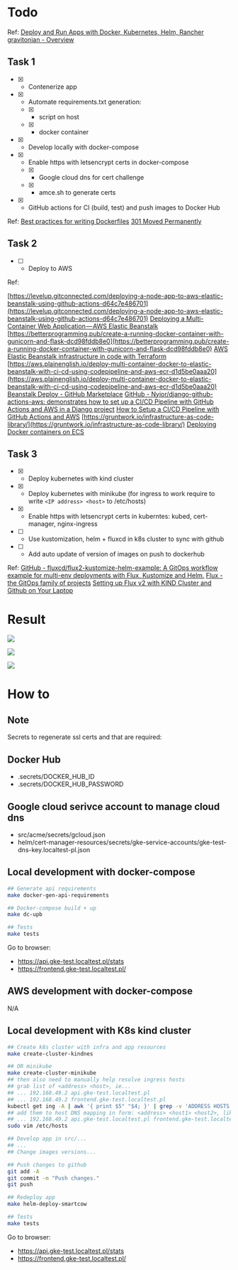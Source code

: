 
# Todo

Ref:
[Deploy and Run Apps with Docker, Kubernetes, Helm, Rancher](https://www.udemy.com/course/deploy-and-run-apps-with-docker-kubernetes-helm-rancher/learn/lecture/14348750#overview)
[gravitonian - Overview](https://github.com/gravitonian)
## Task 1
- [x] - Contenerize app
- [x] - Automate requirements.txt generation:
  - [x] - script on host
  - [x] - docker container
- [x] - Develop locally with docker-compose 
- [x] - Enable https with letsencrypt certs in docker-compose
  - [x] - Google cloud dns for cert challenge
  - [x] - amce.sh to generate certs
- [x] - GitHub actions for CI (build, test) and push images to Docker Hub

Ref:
[Best practices for writing Dockerfiles](https://docs.docker.com/develop/develop-images/dockerfile_best-practices/)
[301 Moved Permanently](https://www.qovery.com/blog/best-practices-and-tips-for-writing-a-dockerfile)
## Task 2
- [ ] - Deploy to AWS 

Ref:

[https://levelup.gitconnected.com/deploying-a-node-app-to-aws-elastic-beanstalk-using-github-actions-d64c7e486701](https://levelup.gitconnected.com/deploying-a-node-app-to-aws-elastic-beanstalk-using-github-actions-d64c7e486701)
[Deploying a Multi-Container Web Application — AWS Elastic Beanstalk](https://medium.com/analytics-vidhya/deploying-a-multi-container-web-application-aws-elastic-beanstalk-c5f95d266842)
[https://betterprogramming.pub/create-a-running-docker-container-with-gunicorn-and-flask-dcd98fddb8e0](https://betterprogramming.pub/create-a-running-docker-container-with-gunicorn-and-flask-dcd98fddb8e0)
[AWS Elastic Beanstalk infrastructure in code with Terraform](https://medium.com/seamless-cloud/aws-elastic-beanstalk-infrastructure-in-code-with-terraform-658243aeed6a)
[https://aws.plainenglish.io/deploy-multi-container-docker-to-elastic-beanstalk-with-ci-cd-using-codepipeline-and-aws-ecr-d1d5be0aaa20](https://aws.plainenglish.io/deploy-multi-container-docker-to-elastic-beanstalk-with-ci-cd-using-codepipeline-and-aws-ecr-d1d5be0aaa20)
[Beanstalk Deploy - GitHub Marketplace](https://github.com/marketplace/actions/beanstalk-deploy)
[GitHub - Nyior/django-github-actions-aws: demonstrates how to set up a CI/CD Pipeline with GitHub Actions and AWS in a Django project](https://github.com/Nyior/django-github-actions-aws)
[How to Setup a CI/CD Pipeline with GitHub Actions and AWS](https://www.freecodecamp.org/news/how-to-setup-a-ci-cd-pipeline-with-github-actions-and-aws/)
[https://gruntwork.io/infrastructure-as-code-library/](https://gruntwork.io/infrastructure-as-code-library/)
[Deploying Docker containers on ECS](https://docs.docker.com/cloud/ecs-integration/)

## Task 3
- [x] - Deploy kubernetes with kind cluster
- [x] - Deploy kubernetes with minikube (for ingress to work require to write `<IP address> <host>` to /etc/hosts)
- [x] - Enable https with letsencrypt certs in kuberntes: kubed, cert-manager, nginx-ingress
- [ ] - Use kustomization, helm + fluxcd in k8s cluster to sync with github
- [ ] - Add auto update of version of images on push to dockerhub

Ref:
[GitHub - fluxcd/flux2-kustomize-helm-example: A GitOps workflow example for multi-env deployments with Flux, Kustomize and Helm.](https://github.com/fluxcd/flux2-kustomize-helm-example)
[Flux - the GitOps family of projects](https://fluxcd.io/)
[Setting up Flux v2 with KIND Cluster and Github on Your Laptop](https://gengwg.blogspot.com/2021/03/setting-up-flux-v2-with-kind-cluster.html)
# Result

![](.img/2022-01-21-05-51-33.png)

![](.img/2022-01-21-05-51-48.png)

![](.img/2022-01-21-05-53-19.png)

# How to

## Note

Secrets to regenerate ssl certs and that are required: 

## Docker Hub
- .secrets/DOCKER_HUB_ID
- .secrets/DOCKER_HUB_PASSWORD
## Google cloud serivce account to manage cloud dns
- src/acme/secrets/gcloud.json
- helm/cert-manager-resources/secrets/gke-service-accounts/gke-test-dns-key.localtest-pl.json


## Local development with docker-compose

```sh
## Generate api requirements
make docker-gen-api-requirements

## Docker-compose build + up
make dc-upb

## Tests
make tests
```

Go to browser:
- https://api.gke-test.localtest.pl/stats
- https://frontend.gke-test.localtest.pl/

## AWS development with docker-compose

N/A

## Local development with K8s kind cluster

```sh
## Create k8s cluster with infra and app resources
make create-cluster-kindnes 

## OR minikube
make create-cluster-minikube
## then also need to manually help resolve ingress hosts
## grab list of <address> <host>, ie...
## ... 192.168.49.2 api.gke-test.localtest.pl
## ... 192.168.49.2 frontend.gke-test.localtest.pl
kubectl get ing -A | awk '{ print $5" "$4; }' | grep -v 'ADDRESS HOSTS'
## add them to host DNS mapping in form: <address> <host1> <host2>, like...
## ... 192.168.49.2 api.gke-test.localtest.pl frontend.gke-test.localtest.pl
sudo vim /etc/hosts

## Develop app in src/...
## ...
## Change images versions...

## Push changes to github
git add -A
git commit -m "Push changes."
git push

## Redeploy app
make helm-deploy-smartcow

## Tests
make tests
```

Go to browser:
- https://api.gke-test.localtest.pl/stats
- https://frontend.gke-test.localtest.pl/